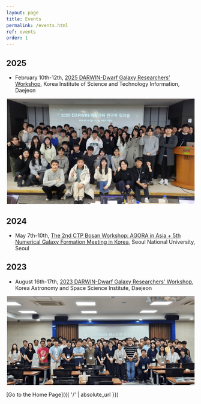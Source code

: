 ```yaml
---
layout: page
title: Events
permalink: /events.html
ref: events
order: 1
---
```

## 2025
- February 10th-12th, [2025 DARWIN-Dwarf Galaxy Researchers' Workshop](https://sites.google.com/view/2025darwin/), Korea Institute of Science and Technology Information, Daejeon
<center>
<img src="images/events/2025_darwin_dwarf_workshop_group_photo.jpg" width=500px />
</center>

## 2024
- May 7th-10th, [The 2nd CTP Bosan Workshop: AGORA in Asia + 5th Numerical Galaxy Formation Meeting in Korea](https://ngfagora.github.io/), Seoul National University, Seoul

## 2023
<!-- - August 22nd, Special Session: Solving the Climate & Astronomy Problems with Supercomputers at [2023 Korea Supercomputing Conference](https://www.ksc.re.kr/notice/event/ksc2023#menu409), The-K Hotel, Seoul -->
- August 16th-17th, [2023 DARWIN-Dwarf Galaxy Researchers' Workshop](https://sites.google.com/view/2023darwin), Korea Astronomy and Space Science Institute, Daejeon
<center>
<img src="images/events/2023_darwin_dwarf_workshop_group_photo.png" width=500px />
</center>

[Go to the Home Page]({{ '/' | absolute_url }})
